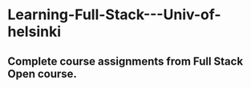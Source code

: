 # Learning-Full-Stack---Univ-of-helsinki

## Complete course assignments from Full Stack Open course.
